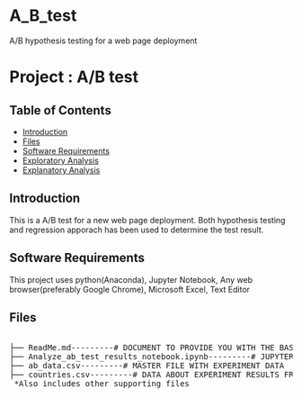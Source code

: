 # A_B_test
A/B hypothesis testing for a web page deployment 
# Project : A/B test 

## Table of Contents

- [Introduction](#intro)
- [Files](#files)
- [Software Requirements](#sr)
- [Exploratory Analysis](#exa)
- [Explanatory Analysis](#ena)

<a id="intro"></a>

## Introduction

This is a A/B test for a new web page deployment. Both hypothesis testing and regression apporach has been used to determine the test result.


<a id="sr"></a>

## Software Requirements

This project uses python(Anaconda), Jupyter Notebook, Any web browser(preferably Google Chrome), Microsoft Excel, Text Editor

<a id="files"></a>

## Files

<pre>

├── ReadMe.md---------# DOCUMENT TO PROVIDE YOU WITH THE BASIC LAYOUT OF THIS PROJECT 
├── Analyze_ab_test_results_notebook.ipynb---------# JUPYTER NOTEBOOK TO PERFORM A/B TEST 
├── ab_data.csv---------# MASTER FILE WITH EXPERIMENT DATA 
├── countries.csv---------# DATA ABOUT EXPERIMENT RESULTS FROM DIFFERENT COUNTRIES
 *Also includes other supporting files 

</pre>

